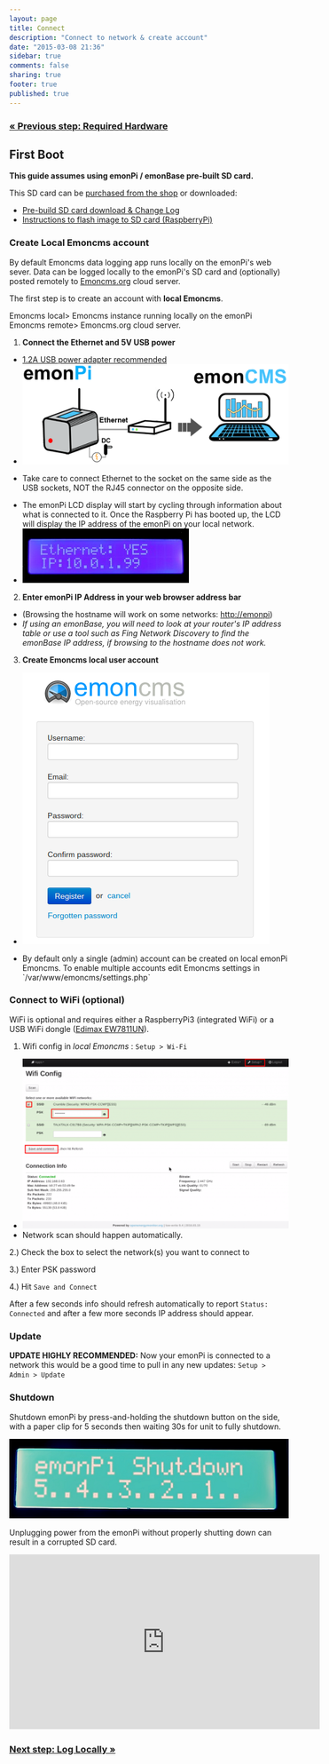 ```yaml
---
layout: page
title: Connect
description: "Connect to network & create account"
date: "2015-03-08 21:36"
sidebar: true
comments: false
sharing: true
footer: true
published: true
---
```


### [&laquo; Previous step: Required Hardware](/setup/)

##  First Boot

**This guide assumes using emonPi / emonBase pre-built SD card.**

This SD card can be [purchased from the shop](http://shop.openenergymonitor.com/pre-loaded-emonsd-microsd-card-for-raspberry-pi/) or downloaded:

- [Pre-build SD card download & Change Log](https://github.com/openenergymonitor/emonpi/wiki/emonSD-pre-built-SD-card-Repository-&-Change-Log)
- [Instructions to flash image to SD card (RaspberryPi)](https://www.raspberrypi.org/documentation/installation/installing-images/README.md)

### Create Local Emoncms account

By default Emoncms data logging app runs locally on the emonPi's web sever. Data can be logged locally to the emonPi's SD card and (optionally) posted remotely to [Emoncms.org](https://emoncms.org) cloud server.

The first step is to create an account with **local Emoncms**.

<p class="note">
Emoncms local> Emoncms instance running locally on the emonPi
<br>
Emoncms remote> Emoncms.org cloud server.
</p>

1. **Connect the Ethernet and 5V USB power**
  - [1.2A USB power adapter recommended](http://shop.openenergymonitor.com/power-supplies/)
  - ![emonPi First Boot Etherent](/images/setup/emonpi_ethernet_first_boot.png)
  - <p class='note warning'> Take care to connect Ethernet to the socket on the same side as the USB sockets, NOT the RJ45 connector on the opposite side.</p>
  - The emonPi LCD display will start by cycling through information about what is connected to it. Once the Raspberry Pi has booted up, the LCD will display the IP address of the emonPi on your local network.
 - ![Ethernet Connected](/images/setup/Etherent_Connected.jpg)


2. **Enter emonPi IP Address in your web browser address bar**
- (Browsing the hostname will work on some networks: [http://emonpi](http://emonpi))
 - *If using an emonBase, you will need to look at your router's IP address table or use a tool such as Fing Network Discovery to find the emonBase IP address, if browsing to the hostname does not work.*


3. **Create Emoncms local user account**
  - ![Emoncms create account](/images/setup/Emoncms_reg.png)
  - <p class='note'> By default only a single (admin) account can be created on local emonPi Emoncms. To enable multiple accounts edit Emoncms settings in `/var/www/emoncms/settings.php` </p>

### Connect to WiFi (optional)

WiFi is optional and requires either a RaspberryPi3 (integrated WiFi) or a USB WiFi dongle ([Edimax EW7811UN](http://shop.openenergymonitor.com/edimax-usb-wifi-adapter-ew-7811un/)).

1. Wifi config in *local Emoncms* : `Setup > Wi-Fi`
 - ![Connect to Wifi](/images/setup/wifi9_0.png)
 - Network scan should happen automatically.

2.) Check the box to select the network(s) you want to connect to

3.) Enter PSK password

4.) Hit `Save and Connect`

After a few seconds info should refresh automatically to report `Status: Connected` and after a few more seconds IP address should appear.

### Update

**UPDATE HIGHLY RECOMMENDED:** Now your emonPi is connected to a network this would be a good time to pull in any new updates: `Setup > Admin > Update`

### Shutdown

Shutdown emonPi by press-and-holding the shutdown button on the side, with a paper clip for 5 seconds then waiting 30s for unit to fully shutdown.

![emonPi Shutdown](/images/setup/emonPi_shutdown.png)

<p class='note warning'>
Unplugging power from the emonPi without properly shutting down can result in a corrupted SD card.
</p>

<div class='videoWrapper'>
<iframe width="560" height="315" src="https://www.youtube.com/embed/77WEj9Q6JEE" frameborder="0" allowfullscreen></iframe>
</div>


### [Next step: Log Locally &raquo;](/setup/local/)
